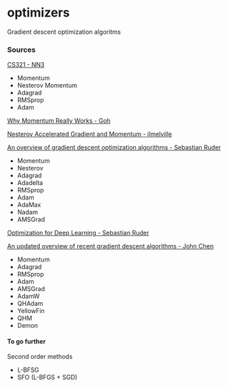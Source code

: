 # optimizers
Gradient descent optimization algoritms

### Sources 

[CS321 - NN3](https://cs231n.github.io/neural-networks-3/)
* Momentum
* Nesterov Momentum
* Adagrad
* RMSprop
* Adam

[Why Momentum Really Works - Goh](https://distill.pub/2017/momentum/)

[Nesterov Accelerated Gradient and Momentum - jlmelville](https://jlmelville.github.io/mize/nesterov.html)

 
[An overview of gradient descent optimization algorithms - Sebastian Ruder](https://ruder.io/optimizing-gradient-descent/index.html)
* Momentum
* Nesterov
* Adagrad
* Adadelta
* RMSprop
* Adam
* AdaMax
* Nadam
* AMSGrad

[Optimization for Deep Learning - Sebastian Ruder](https://www.slideshare.net/SebastianRuder/optimization-for-deep-learning)


[An updated overview of recent gradient descent algorithms - John Chen](https://johnchenresearch.github.io/demon/)
* Momentum
* Adagrad
* RMSprop
* Adam
* AMSGrad
* AdamW
* QHAdam
* YellowFin
* QHM
* Demon

#### To go further
Second order methods
  * L-BFSG
  * SFO (L-BFGS + SGD)
